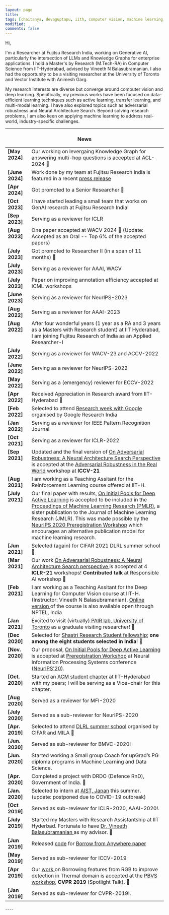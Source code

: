 ```yaml
---
layout: page
title: 
tags: [chaitanya, devaguptapu, iith, computer vision, machine learning, deep learning, active learning, transfer learning]
modified:
comments: false
---
```

Hi, 

I'm a Researcher at Fujitsu Research India, working on Generative AI, particularly the intersection of LLMs and Knowledge Graphs for enterprise applications. I hold a Master's by Research (M.Tech-RA) in Computer Science from IIT-Hyderabad, advised by Vineeth N Balasubramanian. I also had the opportunity to be a visiting researcher at the University of Toronto and Vector Institute with Animesh Garg.

My research interests are diverse but converge around computer vision and deep learning. Specifically, my previous works have been focused on data-efficient learning techniques such as active learning, transfer learning, and multi-modal learning. I have also explored topics such as adversarial robustness and Neural Architecture Search. Beyond solving research problems, I am also keen on applying machine learning to address real-world, industry-specific challenges.

<!-- Hi,

I'm an Researcher at Fujitsu Research India, where my work primarily revolves Generative AI. Specifically, I focus on integrating non-Euclidean learning approaches into computer vision problems. Prior to joining Fujitsu, I completed my Masters by Research (M.Tech-RA) in Computer Science from IIT-Hyderabad. I was fortunate to be advised by [Vineeth N Balasubramanian](https://www.iith.ac.in/~vineethnb/). During my Masters, I was also a graduate visiting researcher at the University of Toronto and Vector Institute with [Animesh Garg](https://animesh.garg.tech/).

My research interests are diverse but converge around computer vision and deep learning. Specifically, my previous works have been focused on data-efficient learning techniques such as active learning, transfer learning, and multi-modal learning. I have also explored topics such as adversarial robustness and Neural Architecture Search. Beyond solving research problems, I am also keen on applying machine learning to address real-world, industry-specific challenges.

While I have enjoyed a variety of teaching roles in the past, my current focus is on applied research. I used to serve as a Small Group coach at [upGrad](https://www.upgrad.com/), was a student mentor for Udacity's Nanodegree programs in AI, ML, and Deep Learning, and also worked as a Teaching Assistant at IIT-Hyderabad, where I was involved in creating assignments, content, and evaluation for various deep learning and machine learning courses.
 -->
<!-- Hi!  

I am a Masters by Research (M.Tech-RA) student at the Computer Science department, IIT-Hyderabad working with [Dr. Vineeth N Balasubramanian](https://www.iith.ac.in/~vineethnb/). I also work as a graduate visiting researcher at University of Toronto and Vector Institue with [Dr. Animesh Garg](https://animesh.garg.tech/).

I am broadly interested in problems related to computer vision and deep learning. My most recent works primarily focus on data-efficient learning (active learning, transfer learning, multi-modal learning), adversarial robustness, and Neural Architecture Search. Apart from this, I am also very interested in Applied ML projects that positively impact real-world, industry-related problems. 

Apart from my research, I like teaching (and therefore learning) state-of-the-art Applied ML concepts to students from diverse backgrounds. I work as a Small Group coach with [upGrad](https://www.upgrad.com/) where I help students understand various machine learning and data science concepts. Earlier, I served as a student mentor for Udacity’s AI, ML, and Deep Learning Nanodegrees.  -->

<!-- Before I joined IIT-Hyderabad, I completed my undergraduate in 2018 from Department of Electronics and Communication Engineering, [Keshav Memorial Institute Of Technology](https://kmit.in/) affiliated with [Jawaharlal Nehru Technological University, Hyderabad](https://jntuh.ac.in/)   -->

<!-- I am always excited to talk and learn from people. If you have any questions / want to collaborate, feel free to drop a line by email! -->

----

<h3 align="center">News</h3>
<div class="scrollbar" id="style-1">
<!-- <div class="force-overflow"></div> -->
<table class='news-table' >
    <col width="15%">
    <col width="85%">
    <tr>
 	<td valign="top"><strong>[May 2024]</strong></td>
	<td>Our working on levergaing Knowledge Graph for answering multi-hop questions is accepted at ACL-2024 🌟 </td>
    </tr>
    <tr>
        <td valign="top"><strong>[June 2024]</strong></td>
        <td>Work done by my team at Fujitsu Research India is featured in a recent  <a href="https://www.fujitsu.com/global/about/resources/news/press-releases/2024/0604-01.html"> press release </a> </td>
    </tr>
    <tr>
        <td valign="top"><strong>[Apr 2024]</strong></td>
        <td>Got promoted to a Senior Researcher 🌟</td>
    </tr>
    <tr>
 	<td valign="top"><strong>[Oct 2023]</strong></td>
	<td>I have started leading a small team that works on GenAI research at Fujitsu Research India!</td>
    </tr>
    <tr>
        <td valign="top"><strong>[Sep 2023]</strong></td>
        <td>Serving as a reviewer for ICLR</td>
    </tr>
    <tr>
        <td valign="top"><strong>[Aug 2023]</strong></td>
        <td>One paper accepted at WACV 2024 🌟 (Update: Accepted as an Oral -- Top 6% of the accepted papers)</td>
    </tr>
    <tr>
        <td valign="top"><strong>[July 2023]</strong></td>
        <td>Got promoted to Researcher II (in a span of 11 months) 🌟</td>
    </tr>
    <tr>
        <td valign="top"><strong>[July 2023]</strong></td>
        <td>Serving as a reviewer for AAAI, WACV</td>
    </tr>
    <tr>
        <td valign="top"><strong>[July 2023]</strong></td>
        <td>Paper on improving annotation efficiency accepted at ICML workshops</td>
    </tr>
    <tr>
        <td valign="top"><strong>[June 2023]</strong></td>
        <td>Serving as a reviewer for NeurIPS-2023</td>
    </tr>
    <tr>
        <td valign="top"><strong>[Aug 2022]</strong></td>
        <td>Serving as a reviewer for AAAI-2023</td>
    </tr>
    <tr>
        <td valign="top"><strong>[Aug 2022]</strong></td>
        <td>After four wonderful years (1 year as a RA and 3 years as a Masters with Research student) at IIT Hyderabad, I am joining Fujitsu Research of India as an Applied Researcher-I</td>
    </tr>
    <tr>
        <td valign="top"><strong>[July 2022]</strong></td>
        <td>Serving as a reviewer for WACV-23 and ACCV-2022</td>
    </tr>
    <tr>
        <td valign="top"><strong>[June 2022]</strong></td>
        <td>Serving as a reviewer for NeurIPS-2022</td>
    </tr>
    <tr>
        <td valign="top"><strong>[May 2022]</strong></td>
        <td>Serving as a (emergency) reviewer for ECCV-2022</td>
    </tr>
    <tr>
        <td valign="top"><strong>[Apr 2022]</strong></td>
        <td>Received Appreciation in Research award from IIT-Hyderabad 🌟</td>
    </tr>
    <tr>
        <td valign="top"><strong>[Feb 2022]</strong></td>
        <td>Selected to attend <a href="https://sites.google.com/view/researchweek2022"> Research week with Google </a> organised by Google Research India</td>
    </tr>
    <tr>
        <td valign="top"><strong>[Jan 2022]</strong></td>
        <td>Serving as a reviewer for IEEE Pattern Recognition Journal</td>
    </tr>
    <tr>
        <td valign="top"><strong>[Oct 2021]</strong></td>
        <td>Serving as a reviewer for ICLR-2022</td>
    </tr>
    <tr>
        <td valign="top"><strong>[Sep 2021]</strong></td>
        <td>Updated and the final version of <a href="https://openaccess.thecvf.com/content/ICCV2021W/AROW/html/Devaguptapu_On_Adversarial_Robustness_A_Neural_Architecture_Search_Perspective_ICCVW_2021_paper.html"> On Adversarial Robustness: A Neural Architecture Search Perspective </a> is accepted at the <a href="https://iccv21-adv-workshop.github.io/"> Adversarial Robustness in the Real World</a> workshop at <b>ICCV-21</b>
        </td>
    </tr>
        <tr>
        <td valign="top"><strong>[Aug 2021]</strong></td>
        <td>I am working as a Teaching Assitant for the Reinforcement Learning course offered at IIT-H.
        </td>
    </tr>
    <tr>
        <td valign="top"><strong>[July 2021]</strong></td>
        <td>Our final paper with results, <a href="https://arxiv.org/abs/2011.14696" target="_blank">On Initial Pools for Deep Active Learning</a> is accepted to be included in the <a href="http://proceedings.mlr.press/v148/">Proceedings of Machine Learning Research (PMLR)</a>, a sister publication to the Journal of Machine Learning Research (JMLR). This was made possible by the <a href="https://preregister.science/neurips2020.html">NeurIPS 2020 Preregistration Workshop</a> which encourages an alternative publication model for machine learning research.
        </td>
    </tr>
    <tr>
        <td valign="top"><strong>[Jun 2021]</strong></td>
        <td> Selected (again) for CIFAR 2021 DLRL summer school 🌟</td>
    </tr>  
    <tr>
        <td valign="top"><strong>[Mar 2021]</strong></td>
        <td> Our work <a href=""> On Adversarial Robustness: A Neural Architecture Search perspective </a> is accepted at 4 <b>ICLR-21</b> workshops! <b>Contributed talk</b> at Responsible AI workshop 🌟</td>
    </tr>    
    <tr>
        <td valign="top"><strong>[Feb 2021]</strong></td>
        <td>I am working as a Teaching Assitant for the Deep Learning for Computer Vision course at IIT-H. (Instructor: Vineeth N Balasubramanian). <a href="https://onlinecourses.nptel.ac.in/noc21_cs93/preview"> Online version </a> of the course is also available open through NPTEL, India</td>
    </tr>
    <tr>
        <td valign="top"><strong>[Jan 2021]</strong></td>
        <td>Excited to visit (virtually)<a href="https://www.pair.toronto.edu/"> PAIR lab, University of Toronto</a> as a graduate visiting researcher! 🌟</td>
    </tr>
    <tr>
        <td valign="top"><strong>[Dec 2020]</strong></td>
        <td>Selected for <a href="https://www.shastriinstitute.org/sites/default/files/SRSF-2020-21.pdf">Shastri Research Student fellowship</a>; <b>one among the eight students selected in India</b>! 🌟</td>
    </tr>
    <tr>
        <td valign="top"><strong>[Nov. 2020]</strong></td>
        <td>Our proposal, <a href="https://arxiv.org/abs/2011.14696" target="_blank">On Initial Pools for Deep Active Learning</a> is accepted at <a href="http://preregister.science/">Preregistration Workshop</a> at Neural Information Processing Systems conference (<a href="https://nips.cc/Conferences/2020">NeurIPS'20</a>).
        </td>
    </tr>
    <tr>
        <td valign="top"><strong>[Oct. 2020]</strong></td>
        <td>Started an <a href="https://iith.acm.org/">ACM student chapter</a> at IIT-Hyderabad with my peers; I will be serving as a Vice-chair for this chapter.
        </td>
    </tr>
    <tr>
        <td valign="top"><strong>[Aug 2020]</strong></td>
        <td>Served as a reviewer for MFI-2020
        </td>
    </tr>
    <tr>
        <td valign="top"><strong>[July 2020]</strong></td>
        <td>Served as a sub-reviewer for NeurIPS-2020
        </td>
    </tr>
    <tr>
        <td valign="top"><strong>[Apr. 2019]</strong></td>
        <td>Selected to attend  <a href="https://dlrlsummerschool.ca/">DLRL summer school</a>  organised by CIFAR and MILA 🌟
        </td>
    </tr>
    <tr>
        <td valign="top"><strong>[Jun. 2020]</strong></td>
        <td> Served as sub-reviewer for BMVC-2020!
        </td>
    </tr>
        <tr>
        <td valign="top"><strong>[Jun. 2020]</strong></td>
        <td>Started working a Small group Coach for upGrad’s PG diploma programs in Machine Learning and Data Science.
        </td>
    </tr>
    <tr>
        <td valign="top"><strong>[Apr. 2020]</strong></td>
        <td>Completed a project with DRDO (Defence RnD), Government of India. 🌟
        </td>
    </tr>
    <tr>
        <td valign="top"><strong>[Jan. 2020]</strong></td>
        <td>Selected to intern at <a href="https://www.aist.go.jp/index_en.html">AIST, Japan</a> this summer. (update: postponed due to COVID-19 outbreak)
        </td>
    </tr>
    <tr>
        <td valign="top"><strong>[Oct 2019]</strong></td>
        <td>Served as sub-reviewer for ICLR-2020, AAAI-2020!.
        </td>
    </tr>
    <tr>
        <td valign="top"><strong>[July 2019]</strong></td>
        <td> Started my Masters with Research Assistantship at IIT Hyderbad. Fortunate to have <a href="https://www.iith.ac.in/~vineethnb/index.html">Dr. Vineeth Balasubramanian </a> as my advisor. 🌟
        </td>
    </tr>
    <tr>
        <td valign="top"><strong>[Jun 2019]</strong></td>
        <td> Released <a href="https://github.com/tdchaitanya/MMTOD">code</a> for <a href="http://arxiv.org/abs/1905.08789">Borrow from Anywhere paper </a>
        </td>
    </tr>
    <tr>
        <td valign="top"><strong>[May 2019]</strong></td>
        <td> Served as sub-reviewer for ICCV-2019
        </td>
    </tr>
    <tr>
        <td valign="top"><strong>[Apr 2019]</strong></td>
        <td> Our <a href="https://arxiv.org/abs/1905.08789">work </a> on Borrowing features from RGB to improve detection in Thermal domain is accepted at the <a href="http://vcipl-okstate.org/pbvs/19/index.html">PBVS workshop</a>, <b>CVPR 2019</b> (Spotlight Talk). 🌟
        </td>
    </tr>
    <tr>
        <td valign="top"><strong>[Jan 2019]</strong></td>
        <td>Served as sub-reviewer for CVPR-2019!.
        </td>
    </tr>
</table>
</div>
----

<!-- <h3 align="center">Affiliations</h3>
<table align="center" class='affl-pic'>
    <tr>
        <td>
            <a href="https://uni-freiburg.de/">
            <img src="/images/uf-logo.svg.png" width="105"></a>
        </td>
        <td>
            <a href="https://www.iith.ac.in/">
            <img src="/images/iit-hyderabad-logo.png"></a>
        </td>
        <td>
            <a href="http://www.ggktech.com/">
            <img src="/images/ggk-logo.jpg"></a>
        </td>
    <tr>
        <tr>
            <td>Uni-Freiburg<br>2021-Present</td>
            <td>IIT Hyderabad<br>2018-2021</td>
            <td>GGK Technologies<br>2017-2018</td>
        </tr>
    </tr>
    <td>
    <br>
    <br>
            <a href="http://jntuh.ac.in/">
            <img src="/images/jntuh-kmit-logo.png"></a>
        </td>
        <td>
        <br>
    <br>
            <a href="http://www.ignou.ac.in/">
            <img src="/images/ignou-logo.jpg"></a>
        </td>
        <td>
        <br>
    <br>
            <a href="https://www.polycom.co.in/">
            <img src="/images/polycom-logo.png"></a>
        </td>
    </tr>
    <tr>
        <td>JNTU Hyderabad (KMIT)<br>2013-2017</td>
    <td>PGD in Applied Statistics<br>2017-2018</td>
        <td>Polycom Research<br>Summer 2016</td>
    </tr>
</table> -->
<!-- <a title="GDPR-compliant Web Analytics" href="https://clicky.com/101435395"><img alt="Clicky" src="//static.getclicky.com/media/links/badge.gif" border="0" /></a>
<script async src="//static.getclicky.com/101435395.js"></script>
<noscript><p><img alt="Clicky" width="1" height="1" src="//in.getclicky.com/101435395ns.gif" /></p></noscript> -->
<script async data-id="101435395" src="//static.getclicky.com/js"></script>
